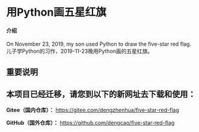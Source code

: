 # 用Python画五星红旗

#### 介绍
On November 23, 2019, my son used Python to draw the five-star red flag. 儿子学Python的习作，2019-11-23晚用Python画的五星红旗。

## 重要说明

## 本项目已经迁移，请您到以下的新网址去下载和使用：


 **Gitee（国内仓库）：** https://gitee.com/dengzhenhua/five-star-red-flag

 **GitHub（国外仓库）：** https://github.com/dengcao/five-star-red-flag

